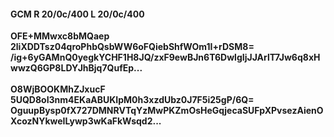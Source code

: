 #### GCM R 20/0c/400 L 20/0c/400
**OFE+MMwxc8bMQaep**<br/>**2liXDDTsz04qroPhbQsbWW6oFQiebShfWOm1I+rDSM8=**<br/>**/ig+6yGAMnQ0yegkYCHF1H8JQ/zxF9ewBJn6T6DwlgIjJJArlT7Jw6q8xHwwzQ6GP8LDYJhBjq7QufEp...**<br/><br/>
**O8WjBOOKMhZJxucF**<br/>**5UQD8oI3nm4EKaABUKIpM0h3xzdUbz0J7F5i25gP/6Q=**<br/>**OguupBysp0fX727DMNRVTqYzMwPKZmOsHeGqjecaSUFpXPvsezAienOXcozNYkweILywp3wKaFkWsqd2...**